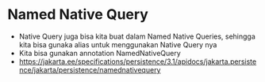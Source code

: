# Named Native Query
* Native Query juga bisa kita buat dalam Named Native Queries, sehingga kita bisa gunaka alias untuk menggunakan Native Query nya
* Kita bisa gunakan annotation NamedNativeQuery
* https://jakarta.ee/specifications/persistence/3.1/apidocs/jakarta.persistence/jakarta/persistence/namednativequery 
